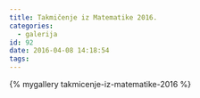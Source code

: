 ```yaml
---
title: Takmičenje iz Matematike 2016.
categories:
  - galerija
id: 92
date: 2016-04-08 14:18:54
tags:
---
```


{% mygallery takmicenje-iz-matematike-2016 %}